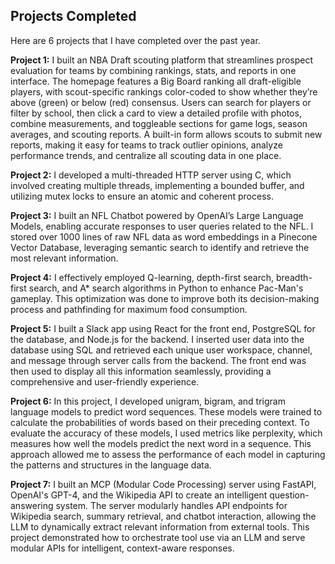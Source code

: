## Projects Completed

Here are 6 projects that I have completed over the past year.

**Project 1:** I built an NBA Draft scouting platform that streamlines prospect evaluation for teams by combining rankings, stats, and reports in one interface. The homepage features a Big Board ranking all draft-eligible players, with scout-specific rankings color-coded to show whether they’re above (green) or below (red) consensus. Users can search for players or filter by school, then click a card to view a detailed profile with photos, combine measurements, and toggleable sections for game logs, season averages, and scouting reports. A built-in form allows scouts to submit new reports, making it easy for teams to track outlier opinions, analyze performance trends, and centralize all scouting data in one place.

**Project 2:** I developed a multi-threaded HTTP server using C, which involved creating multiple threads, implementing a bounded buffer, and utilizing mutex locks to ensure an atomic and coherent process.

**Project 3:** I built an NFL Chatbot powered by OpenAI’s Large Language Models, enabling accurate responses to user queries related to the NFL. I stored over 1000 lines of raw NFL data as word embeddings in a Pinecone Vector Database, leveraging semantic search to identify and retrieve the most relevant information.

**Project 4:** I effectively employed Q-learning, depth-first search, breadth-first search, and A* search algorithms in Python to enhance Pac-Man's gameplay. This optimization was done to improve both its decision-making process and pathfinding for maximum food consumption.

**Project 5:** I built a Slack app using React for the front end, PostgreSQL for the database, and Node.js for the backend. I inserted user data into the database using SQL and retrieved each unique user workspace, channel, and message through server calls from the backend. The front end was then used to display all this information seamlessly, providing a comprehensive and user-friendly experience.

**Project 6:** In this project, I developed unigram, bigram, and trigram language models to predict word sequences. These models were trained to calculate the probabilities of words based on their preceding context. To evaluate the accuracy of these models, I used metrics like perplexity, which measures how well the models predict the next word in a sequence. This approach allowed me to assess the performance of each model in capturing the patterns and structures in the language data.

**Project 7:** I built an MCP (Modular Code Processing) server using FastAPI, OpenAI's GPT-4, and the Wikipedia API to create an intelligent question-answering system. The server modularly handles API endpoints for Wikipedia search, summary retrieval, and chatbot interaction, allowing the LLM to dynamically extract relevant information from external tools. This project demonstrated how to orchestrate tool use via an LLM and serve modular APIs for intelligent, context-aware responses.

